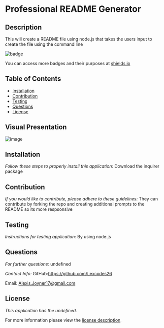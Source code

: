 # Professional README Generator
## Description
This will create a README file using node.js that takes the users input to create the file using the  command line

![badge](https://img.shields.io/badge/license-undefined-brightorange)

You can access more badges and their purposes at [shields.io](https://shields.io)

## Table of Contents
  * [Installation](#installation)
  * [Contribution](#contribution)
  * [Testing](#testing)
  * [Questions](#questions)
  * [License](#license)
   
 ## Visual Presentation
![image](https://user-images.githubusercontent.com/112981795/232179429-42c73401-f6e9-4063-8142-da827ca35c5f.png)

    
## Installation
    
  _Follow these steps to properly install this application:_
 Download the inquirer package
      
## Contribution
  _If you would like to contribute, please adhere to these guidelines:_
  They can contribute by forking the repo and creating additional prompts to the README so its more respsonsive
      
## Testing
  _Instructions for testing application:_
  By using node.js
      
## Questions
      
  _For further questions:_
  undefined
  
  _Contact Info:_
  GitHub:https://github.com/Lexcodes26
  
  Email: Alexis.Joyner17@gmail.com
    
## License
      
  _This application has the undefined._
      
  For more information please view the [license description]().
  
  
